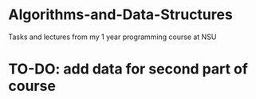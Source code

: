 # Algorithms-and-Data-Structures
Tasks and lectures from my 1 year programming course at NSU
# TO-DO: add data for second part of course
